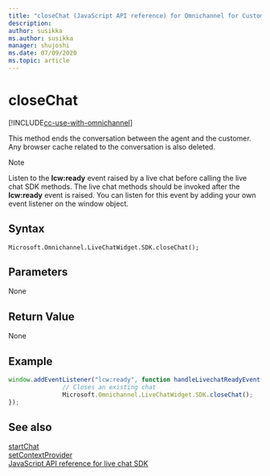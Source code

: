 ```yaml
---
title: "closeChat (JavaScript API reference) for Omnichannel for Customer Service in Dynamics 365 | MicrosoftDocs"
description: 
author: susikka
ms.author: susikka
manager: shujoshi
ms.date: 07/09/2020
ms.topic: article
---
```

# closeChat

[!INCLUDE[cc-use-with-omnichannel](../../../../includes/cc-use-with-omnichannel.md)]

This method ends the conversation between the agent and the customer. Any browser cache related to the conversation is also deleted.

> [!NOTE]
> Listen to the **lcw:ready** event raised by a live chat before calling the live chat SDK methods. The live chat methods should be invoked after the **lcw:ready** event is raised. You can listen for this event by adding your own event listener on the window object.

## Syntax

`Microsoft.Omnichannel.LiveChatWidget.SDK.closeChat();`

## Parameters

None

## Return Value

None

## Example

```JavaScript
window.addEventListener("lcw:ready", function handleLivechatReadyEvent(){
               // Closes an existing chat
               Microsoft.Omnichannel.LiveChatWidget.SDK.closeChat();
});
```
## See also

[startChat](startChat.md)<br />
[setContextProvider](setContextProvider.md)<br />
[JavaScript API reference for live chat SDK](../../omnichannel-reference.md)
